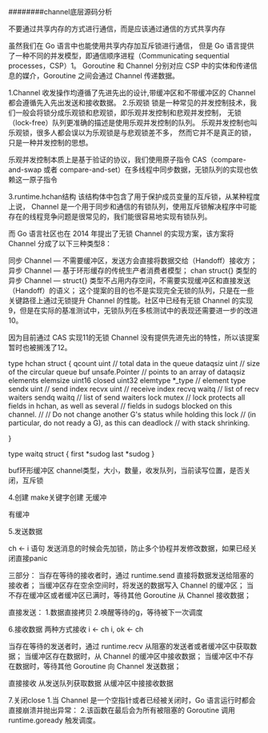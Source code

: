 ########channel底层源码分析

不要通过共享内存的方式进行通信，而是应该通过通信的方式共享内存

虽然我们在 Go 语言中也能使用共享内存加互斥锁进行通信，
但是 Go 语言提供了一种不同的并发模型，即通信顺序进程（Communicating sequential processes，CSP）1。
Goroutine 和 Channel 分别对应 CSP 中的实体和传递信息的媒介，Goroutine 之间会通过 Channel 传递数据。

1.Channel 收发操作均遵循了先进先出的设计,带缓冲区和不带缓冲区的 Channel 都会遵循先入先出发送和接收数据。
2.乐观锁
锁是一种常见的并发控制技术，我们一般会将锁分成乐观锁和悲观锁，即乐观并发控制和悲观并发控制，
无锁（lock-free）队列更准确的描述是使用乐观并发控制的队列。
乐观并发控制也叫乐观锁，很多人都会误以为乐观锁是与悲观锁差不多，
然而它并不是真正的锁，只是一种并发控制的思想。

乐观并发控制本质上是基于验证的协议，我们使用原子指令 CAS（compare-and-swap 或者 compare-and-set）在多线程中同步数据，无锁队列的实现也依赖这一原子指令

3.runtime.hchan结构
该结构体中包含了用于保护成员变量的互斥锁，从某种程度上说，
Channel 是一个用于同步和通信的有锁队列，使用互斥锁解决程序中可能存在的线程竞争问题是很常见的，我们能很容易地实现有锁队列。

而 Go 语言社区也在 2014 年提出了无锁 Channel 的实现方案，该方案将 Channel 分成了以下三种类型8：

同步 Channel — 不需要缓冲区，发送方会直接将数据交给（Handoff）接收方；
异步 Channel — 基于环形缓存的传统生产者消费者模型；
chan struct{} 类型的异步 Channel — struct{} 类型不占用内存空间，不需要实现缓冲区和直接发送（Handoff）的语义；
这个提案的目的也不是实现完全无锁的队列，只是在一些关键路径上通过无锁提升 Channel 的性能。社区中已经有无锁 Channel 的实现9，但是在实际的基准测试中，无锁队列在多核测试中的表现还需要进一步的改进10。

因为目前通过 CAS 实现11的无锁 Channel 没有提供先进先出的特性，所以该提案暂时也被搁浅了12。

type hchan struct {
    qcount   uint           // total data in the queue
    dataqsiz uint           // size of the circular queue
    buf      unsafe.Pointer // points to an array of dataqsiz elements
    elemsize uint16
    closed   uint32
    elemtype *_type // element type
    sendx    uint   // send index
    recvx    uint   // receive index
    recvq    waitq  // list of recv waiters
    sendq    waitq  // list of send waiters
    lock mutex
    // lock protects all fields in hchan, as well as several
    // fields in sudogs blocked on this channel.
    //
    // Do not change another G's status while holding this lock
    // (in particular, do not ready a G), as this can deadlock
    // with stack shrinking.
   
}

type waitq struct {
    first *sudog
    last  *sudog
}

buf环形缓冲区
channel类型，大小，数量，收发队列，当前读写位置，是否关闭，互斥锁

4.创建
make关键字创建
无缓冲

有缓冲


5.发送数据

ch <- i 语句
发送消息的时候会先加锁，防止多个协程并发修改数据，如果已经关闭直接panic

三部分：
当存在等待的接收者时，通过 runtime.send 直接将数据发送给阻塞的接收者；
当缓冲区存在空余空间时，将发送的数据写入 Channel 的缓冲区；
当不存在缓冲区或者缓冲区已满时，等待其他 Goroutine 从 Channel 接收数据；

直接发送：
    1.数据直接拷贝
    2.唤醒等待的g，等待被下一次调度


6.接收数据
两种方式接收
i <- ch
i, ok <- ch

当存在等待的发送者时，通过 runtime.recv 从阻塞的发送者或者缓冲区中获取数据；
当缓冲区存在数据时，从 Channel 的缓冲区中接收数据；
当缓冲区中不存在数据时，等待其他 Goroutine 向 Channel 发送数据；

直接接收
从发送队列获取数据
从缓冲区中接接收数据

7.关闭close
1.当 Channel 是一个空指针或者已经被关闭时，Go 语言运行时都会直接崩溃并抛出异常：
2.该函数在最后会为所有被阻塞的 Goroutine 调用 runtime.goready 触发调度。


